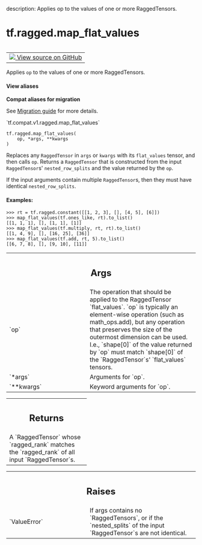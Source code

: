 description: Applies op to the values of one or more RaggedTensors.

<div itemscope itemtype="http://developers.google.com/ReferenceObject">
<meta itemprop="name" content="tf.ragged.map_flat_values" />
<meta itemprop="path" content="Stable" />
</div>

# tf.ragged.map_flat_values

<!-- Insert buttons and diff -->

<table class="tfo-notebook-buttons tfo-api nocontent" align="left">
<td>
  <a target="_blank" href="https://github.com/tensorflow/tensorflow/blob/r2.3/tensorflow/python/ops/ragged/ragged_functional_ops.py#L31-L94">
    <img src="https://www.tensorflow.org/images/GitHub-Mark-32px.png" />
    View source on GitHub
  </a>
</td>
</table>



Applies `op` to the values of one or more RaggedTensors.

<section class="expandable">
  <h4 class="showalways">View aliases</h4>
  <p>
<b>Compat aliases for migration</b>
<p>See
<a href="https://www.tensorflow.org/guide/migrate">Migration guide</a> for
more details.</p>
<p>`tf.compat.v1.ragged.map_flat_values`</p>
</p>
</section>

<pre class="devsite-click-to-copy prettyprint lang-py tfo-signature-link">
<code>tf.ragged.map_flat_values(
    op, *args, **kwargs
)
</code></pre>



<!-- Placeholder for "Used in" -->

Replaces any `RaggedTensor` in `args` or `kwargs` with its `flat_values`
tensor, and then calls `op`.  Returns a `RaggedTensor` that is constructed
from the input `RaggedTensor`s' `nested_row_splits` and the value returned by
the `op`.

If the input arguments contain multiple `RaggedTensor`s, then they must have
identical `nested_row_splits`.

#### Examples:



```
>>> rt = tf.ragged.constant([[1, 2, 3], [], [4, 5], [6]])
>>> map_flat_values(tf.ones_like, rt).to_list()
[[1, 1, 1], [], [1, 1], [1]]
>>> map_flat_values(tf.multiply, rt, rt).to_list()
[[1, 4, 9], [], [16, 25], [36]]
>>> map_flat_values(tf.add, rt, 5).to_list()
[[6, 7, 8], [], [9, 10], [11]]
```

<!-- Tabular view -->
 <table class="responsive fixed orange">
<colgroup><col width="214px"><col></colgroup>
<tr><th colspan="2"><h2 class="add-link">Args</h2></th></tr>

<tr>
<td>
`op`
</td>
<td>
The operation that should be applied to the RaggedTensor `flat_values`.
`op` is typically an element-wise operation (such as math_ops.add), but
any operation that preserves the size of the outermost dimension can be
used.  I.e., `shape[0]` of the value returned by `op` must match
`shape[0]` of the `RaggedTensor`s' `flat_values` tensors.
</td>
</tr><tr>
<td>
`*args`
</td>
<td>
Arguments for `op`.
</td>
</tr><tr>
<td>
`**kwargs`
</td>
<td>
Keyword arguments for `op`.
</td>
</tr>
</table>



<!-- Tabular view -->
 <table class="responsive fixed orange">
<colgroup><col width="214px"><col></colgroup>
<tr><th colspan="2"><h2 class="add-link">Returns</h2></th></tr>
<tr class="alt">
<td colspan="2">
A `RaggedTensor` whose `ragged_rank` matches the `ragged_rank` of all
input `RaggedTensor`s.
</td>
</tr>

</table>



<!-- Tabular view -->
 <table class="responsive fixed orange">
<colgroup><col width="214px"><col></colgroup>
<tr><th colspan="2"><h2 class="add-link">Raises</h2></th></tr>

<tr>
<td>
`ValueError`
</td>
<td>
If args contains no `RaggedTensors`, or if the `nested_splits`
of the input `RaggedTensor`s are not identical.
</td>
</tr>
</table>

